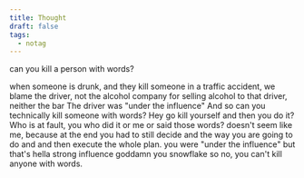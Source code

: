 ```yaml
---
title: Thought
draft: false
tags:
  - notag
---
```

can you kill a person with words?

when someone is drunk, and they kill someone in a traffic accident, we blame the driver, not the alcohol company for selling alcohol to that driver, neither the bar
The driver was "under the influence"
And so 
can you technically kill someone with words? Hey go kill yourself and then you do it?
Who is at fault, you who did it or me or said those words?
doesn't seem like me, because at the end you had to still decide and the way you are going to do and and then execute the whole plan.
you were "under the influence" but that's hella strong influence goddamn you snowflake
so no, you can't kill anyone with words.
